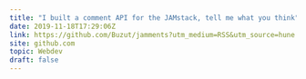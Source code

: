 ```yaml
---
title: "I built a comment API for the JAMstack, tell me what you think"
date: 2019-11-18T17:29:06Z
link: https://github.com/Buzut/jamments?utm_medium=RSS&utm_source=hune
site: github.com
topic: Webdev
draft: false
---
```


